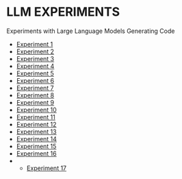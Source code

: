 # LLM EXPERIMENTS
Experiments with Large Language Models Generating Code

- [Experiment 1](https://github.com/msrobot0/llmlexperiments/tree/main/October23/13)
- [Experiment 2](https://github.com/msrobot0/llmlexperiments/tree/main/October23/14)
-  [Experiment 3](https://github.com/msrobot0/llmlexperiments/tree/main/October23/15)
-  [Experiment 4](https://github.com/msrobot0/llmlexperiments/tree/main/October23/16)
-  [Experiment 5](https://github.com/msrobot0/llmlexperiments/tree/main/October23/17)
-  [Experiment 6](https://github.com/msrobot0/llmlexperiments/tree/main/October23/18)
-  [Experiment 7](https://github.com/msrobot0/llmlexperiments/tree/main/October23/19)
-  [Experiment 8](https://github.com/msrobot0/llmlexperiments/tree/main/October23/20)
-  [Experiment 9](https://github.com/msrobot0/llmlexperiments/tree/main/October23/21)
-  [Experiment 10](https://github.com/msrobot0/llmlexperiments/tree/main/October23/22)
-  [Experiment 11](https://github.com/msrobot0/llmlexperiments/tree/main/October23/23)
-  [Experiment 12](https://github.com/msrobot0/llmlexperiments/tree/main/October23/24)
-  [Experiment 13](https://github.com/msrobot0/llmlexperiments/tree/main/October23/25)
-  [Experiment 14](https://github.com/msrobot0/llmlexperiments/tree/main/October23/26)
-  [Experiment 15](https://github.com/msrobot0/llmlexperiments/tree/main/October23/27)
-  [Experiment 16](https://github.com/msrobot0/llmlexperiments/tree/main/October23/28)
- -  [Experiment 17](https://github.com/msrobot0/llmlexperiments/tree/main/October23/29)
